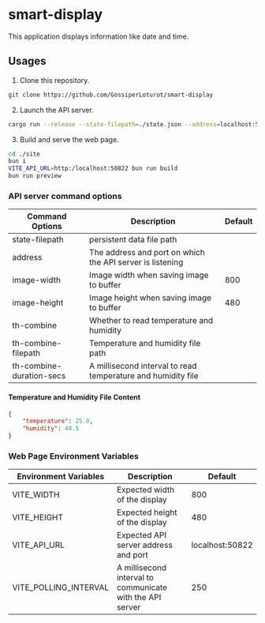 # smart-display

This application displays information like date and time.

## Usages

1. Clone this repository.
```sh
git clone https://github.com/GossiperLoturot/smart-display
```

2. Launch the API server.
```sh
cargo run --release --state-filepath=./state.json --address=localhost:50822
```

3. Build and serve the web page.
```sh
cd ./site
bun i
VITE_API_URL=http:/localhost:50822 bun run build
bun run preview
```

### API server command options

|Command Options|Description|Default|
|--|--|--|
|state-filepath|persistent data file path||
|address|The address and port on which the API server is listening||
|image-width|Image width when saving image to buffer|800|
|image-height|Image height when saving image to buffer|480|
|th-combine|Whether to read temperature and humidity||
|th-combine-filepath|Temperature and humidity file path||
|th-combine-duration-secs|A millisecond interval to read temperature and humidity file||

#### Temperature and Humidity File Content

```json
{
    "temperature": 25.0,
    "humidity": 40.5
}
```

### Web Page Environment Variables

|Environment Variables|Description|Default|
|--|--|--|
|VITE_WIDTH|Expected width of the display|800|
|VITE_HEIGHT|Expected height of the display|480|
|VITE_API_URL|Expected API server address and port|localhost:50822|
|VITE_POLLING_INTERVAL|A millisecond interval to communicate with the API server|250|
